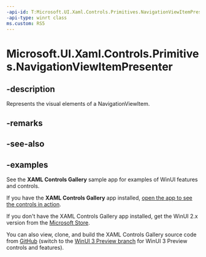```yaml
---
-api-id: T:Microsoft.UI.Xaml.Controls.Primitives.NavigationViewItemPresenter
-api-type: winrt class
ms.custom: RS5
---
```

<!-- Class syntax.
public class NavigationViewItemPresenter : ContentControl, ContentControl
-->

# Microsoft.UI.Xaml.Controls.Primitives.NavigationViewItemPresenter

## -description

Represents the visual elements of a NavigationViewItem.

## -remarks

## -see-also

## -examples

See the **XAML Controls Gallery** sample app for examples of WinUI features and controls.

If you have the **XAML Controls Gallery** app installed, [open the app to see the controls in action](xamlcontrolsgallery:).

If you don't have the XAML Controls Gallery app installed, get the WinUI 2.x version from the [Microsoft Store](https://www.microsoft.com/p/xaml-controls-gallery/9msvh128x2zt).

You can also view, clone, and build the XAML Controls Gallery source code from [GitHub](https://github.com/Microsoft/Xaml-Controls-Gallery) (switch to the [WinUI 3 Preview branch](https://github.com/microsoft/Xaml-Controls-Gallery/tree/winui3preview) for WinUI 3 Preview controls and features).
